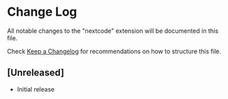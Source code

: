 # Change Log

All notable changes to the "nextcode" extension will be documented in this file.

Check [Keep a Changelog](http://keepachangelog.com/) for recommendations on how to structure this file.

## [Unreleased]

- Initial release
